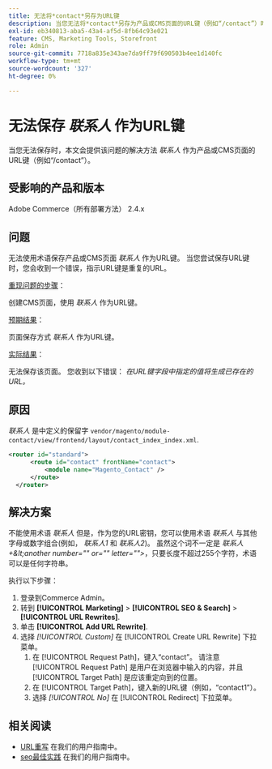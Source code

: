 ```yaml
---
title: 无法将*contact*另存为URL键
description: 当您无法将*contact*另存为产品或CMS页面的URL键（例如“/contact”）时，本文提供了此问题的解决方法。 当您尝试保存URL键时，您会收到一个错误，指示URL键是重复的URL。
exl-id: eb340813-aba5-43a4-af5d-8fb64c93e021
feature: CMS, Marketing Tools, Storefront
role: Admin
source-git-commit: 7718a835e343ae7da9ff79f690503b4ee1d140fc
workflow-type: tm+mt
source-wordcount: '327'
ht-degree: 0%

---
```


# 无法保存 *联系人* 作为URL键

当您无法保存时，本文会提供该问题的解决方法 *联系人* 作为产品或CMS页面的URL键（例如“/contact”）。

## 受影响的产品和版本

Adobe Commerce（所有部署方法） 2.4.x

## 问题

无法使用术语保存产品或CMS页面 *联系人* 作为URL键。 当您尝试保存URL键时，您会收到一个错误，指示URL键是重复的URL。

<u>重现问题的步骤</u>：

创建CMS页面，使用 *联系人* 作为URL键。

<u>预期结果</u>：

页面保存方式 *联系人* 作为URL键。

<u>实际结果</u>：

无法保存该页面。 您收到以下错误： *在URL键字段中指定的值将生成已存在的URL。*

## 原因

*联系人* 是中定义的保留字 `vendor/magento/module-contact/view/frontend/layout/contact_index_index.xml`.

```xml
<router id="standard">
      <route id="contact" frontName="contact">
          <module name="Magento_Contact" />
      </route>
  </router>
```

## 解决方案

不能使用术语 *联系人* 但是，作为您的URL密钥，您可以使用术语 *联系人* 与其他字母或数字组合(例如， *联系人1* 和 *联系人2*)。 虽然这个词不一定是 *联系人+\&lt;another number=&quot;&quot; or=&quot;&quot; letter=&quot;&quot;>*，只要长度不超过255个字符，术语可以是任何字符串。

执行以下步骤：

1. 登录到Commerce Admin。
1. 转到 **[!UICONTROL Marketing]** > **[!UICONTROL SEO & Search]** > **[!UICONTROL URL Rewrites]**.
1. 单击 **[!UICONTROL Add URL Rewrite]**.
1. 选择 *[!UICONTROL Custom]* 在 [!UICONTROL Create URL Rewrite] 下拉菜单。
   1. 在 [!UICONTROL Request Path]，键入“contact”。 请注意 [!UICONTROL Request Path] 是用户在浏览器中输入的内容，并且 [!UICONTROL Target Path] 是应该重定向到的位置。
   1. 在 [!UICONTROL Target Path]，键入新的URL键（例如，“contact1”）。
   1. 选择 *[!UICONTROL No]* 在 [!UICONTROL Redirect] 下拉菜单。

## 相关阅读

* [URL重写](https://docs.magento.com/user-guide/marketing/url-rewrite.html) 在我们的用户指南中。
* [seo最佳实践](https://docs.magento.com/user-guide/marketing/seo-best-practices.html) 在我们的用户指南中。
